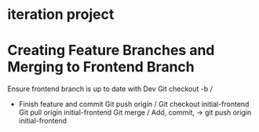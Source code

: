 # iteration project

# Creating Feature Branches and Merging to Frontend Branch
Ensure frontend branch is up to date with Dev
Git checkout -b <your-name>/<featureName>
- Finish feature and commit
Git push origin <your-name>/<featureName>
Git checkout initial-frontend
Git pull origin initial-frontend
Git merge <your-name>/<featureName>
Add, commit, -> git push origin initial-frontend
